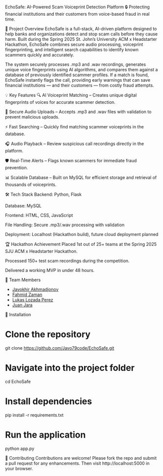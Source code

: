 EchoSafe: AI-Powered Scam Voiceprint Detection Platform
🔒 Protecting financial institutions and their customers from voice-based fraud in real time.

🚀 Project Overview
EchoSafe is a full-stack, AI-driven platform designed to help banks and organizations detect and stop scam calls before they cause harm. Built during the Spring 2025 St. John’s University ACM x Headstarter Hackathon, EchoSafe combines secure audio processing, voiceprint fingerprinting, and intelligent search capabilities to identify known scammers quickly and accurately.

The system securely processes .mp3 and .wav recordings, generates unique voice fingerprints using AI algorithms, and compares them against a database of previously identified scammer profiles. If a match is found, EchoSafe instantly flags the call, providing early warnings that can save financial institutions — and their customers — from costly fraud attempts.

💡 Key Features
🔍 AI Voiceprint Matching – Creates unique digital fingerprints of voices for accurate scammer detection.

📂 Secure Audio Uploads – Accepts .mp3 and .wav files with validation to prevent malicious uploads.

⚡ Fast Searching – Quickly find matching scammer voiceprints in the database.

🎧 Audio Playback – Review suspicious call recordings directly in the platform.

🛡️ Real-Time Alerts – Flags known scammers for immediate fraud prevention.

📊 Scalable Database – Built on MySQL for efficient storage and retrieval of thousands of voiceprints.

🛠 Tech Stack
Backend: Python, Flask

Database: MySQL

Frontend: HTML, CSS, JavaScript

File Handling: Secure .mp3/.wav processing with validation

Deployment: Localhost (Hackathon build), future cloud deployment planned


🏆 Hackathon Achievement
Placed 1st out of 25+ teams at the Spring 2025 SJU ACM x Headstarter Hackathon.

Processed 150+ test scam recordings during the competition.

Delivered a working MVP in under 48 hours.


👥 Team Members
- [Javokhir Akhmadjonov](https://github.com/Javo79code)
- [Fahmid Zaman](https://github.com/Fahmid1952)
- [Lukas Lozada Perez](https://github.com/neonforestmist)
- [Juan Jara](https://github.com/JuanMJara)


📌 Installation
# Clone the repository
git clone https://github.com/Javo79code/EchoSafe.git

# Navigate into the project folder
cd EchoSafe

# Install dependencies
pip install -r requirements.txt

# Run the application
python app.py

🤝 Contributing
Contributions are welcome! Please fork the repo and submit a pull request for any enhancements.
Then visit http://localhost:5000 in your browser.
